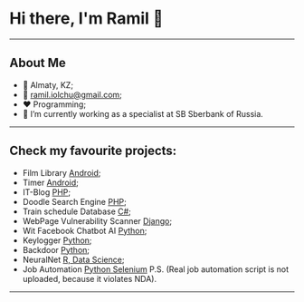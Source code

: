 # Hi there, I'm Ramil 👋
____
## About Me

* 🏬 Almaty, KZ;
* 📧 ramil.iolchu@gmail.com;
* ❤️ Programming;
* 🔭 I’m currently working as a specialist at SB Sberbank of Russia.
____
## **Check my favourite projects:**

* Film Library [Android](https://github.com/ramapitecusment/film_library_android);
* Timer [Android](https://github.com/ramapitecusment/timer_android);
* IT-Blog [PHP](https://github.com/ramapitecusment/my_blog);
* Doodle Search Engine [PHP](https://github.com/ramapitecusment/doodle);
* Train schedule Database [C#](https://github.com/ramapitecusment/train_schedule_db);
* WebPage Vulnerability Scanner [Django](https://github.com/ramapitecusment/python_vulnerability_scanner);
* Wit Facebook Chatbot AI [Python](https://github.com/ramapitecusment/Ramilchat);
* Keylogger [Python](https://github.com/ramapitecusment/python_keylogger);
* Backdoor [Python](https://github.com/ramapitecusment/backdoor_python_reverse);
* NeuralNet [R, Data Science](https://github.com/ramapitecusment/student_academic_performance);
* Job Automation [Python Selenium](https://github.com/ramapitecusment/selenium_education) P.S. (Real job automation script is not uploaded, because it violates NDA).
____
<!--
**ramapitecusment/ramapitecusment** is a ✨ _special_ ✨ repository because its `README.md` (this file) appears on your GitHub profile.

Here are some ideas to get you started:

- 🔭 I’m currently working on ...
- 🌱 I’m currently learning ...
- 👯 I’m looking to collaborate on ...
- 🤔 I’m looking for help with ...
- 💬 Ask me about ...
- 📫 How to reach me: ...
- 😄 Pronouns: ...
- ⚡ Fun fact: ...
-->
